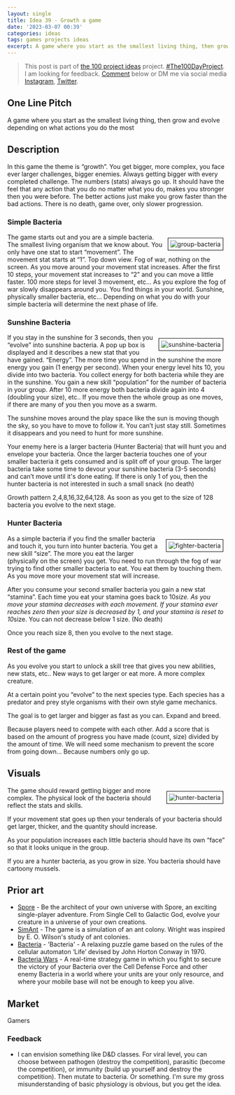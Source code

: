 ```yaml
---
layout: single
title: Idea 39 - Growth a game
date: '2023-03-07 00:39'
categories: ideas
tags: games projects ideas
excerpt: A game where you start as the smallest living thing, then grow and evolve depending on what actions you do the most
---
```


> This post is part of [the 100 project ideas](/projects/2023-100-ideas/) project. [#The100DayProject](https://www.the100dayproject.org/). I am looking for feedback. <a href='#utterances-comments'>Comment</a> below or DM me via social media <a href="https://instagram.com/funvill" rel="nofollow noopener noreferrer"><i class="fab fa-fw fa-instagram" aria-hidden="true"></i><span class="label">Instagram</span></a>, <a href="https://twitter.com/funvill" rel="nofollow noopener noreferrer"><i class="fab fa-fw fa-twitter" aria-hidden="true"></i><span class="label">Twitter</span></a>.

## One Line Pitch

A game where you start as the smallest living thing, then grow and evolve depending on what actions you do the most

## Description

In this game the theme is “growth”. You get bigger, more complex, you face ever larger challenges, bigger enemies. Always getting bigger with every completed challenge. The numbers (stats) always go up. It should have the feel that any action that you do no matter what you do, makes you stronger then you were before. The better actions just make you grow faster than the bad actions. There is no death, game over, only slower progression.

### Simple Bacteria

<img src="/public/uploads/2023/group-bacteria.png" alt="group-bacteria" style="float: right; margin: 10px; border: 1px solid black; padding: 5px"/>The game starts out and you are a simple bacteria. The smallest living organism that we know about. You only have one stat to start “movement”. The movement stat starts at “1”. Top down view. Fog of war, nothing on the screen. As you move around your movement stat increases. After the first 10 steps, your movement stat increases to “2” and you can move a little faster. 100 more steps for level 3 movement, etc… As you explore the fog of war slowly disappears around you. You find things in your world. Sunshine, physically smaller bacteria, etc… Depending on what you do with your simple bacteria will determine the next phase of life.

### Sunshine Bacteria

<img src="/public/uploads/2023/sunshine-bacteria.png" alt="sunshine-bacteria" style="float: right; margin: 10px; border: 1px solid black; padding: 5px"/>If you stay in the sunshine for 3 seconds, then you “evolve” into sunshine bacteria. A pop up box is displayed and it describes a new stat that you have gained. “Energy”. The more time you spend in the sunshine the more energy you gain (1 energy per second). When your energy level hits 10, you divide into two bacteria. You collect energy for both bacteria while they are in the sunshine. You gain a new skill “population” for the number of bacteria in your group. After 10 more energy both bacteria divide again into 4 (doubling your size), etc..  If you move then the whole group as one moves, if there are many of you then you move as a swarm.

The sunshine moves around the play space like the sun is moving though the sky, so you have to move to follow it. You can’t just stay still. Sometimes it disappears and you need to hunt for more sunshine.

Your enemy here is a larger bacteria (Hunter Bacteria) that will hunt you and envelope your bacteria. Once the larger bacteria touches one of your smaller bacteria it gets consumed and is split off of your group. The larger bacteria take some time to devour your sunshine bacteria (3-5 seconds) and can’t move until it's done eating. If there is only 1 of you, then the hunter bacteria is not interested in such a small snack (no death)

Growth pattern 2,4,8,16,32,64,128. As soon as you get to the size of 128 bacteria you evolve to the next stage.

### Hunter Bacteria

<img src="/public/uploads/2023/fighter-bacteria.png" alt="fighter-bacteria" style="float: right; margin: 10px; border: 1px solid black; padding: 5px"/>As a simple bacteria if you find the smaller bacteria and touch it, you turn into hunter bacteria. You get a new skill “size”. The more you eat the larger (physically on the screen) you get. You need to run through the fog of war trying to find other smaller bacteria to eat. You eat them by touching them. As you move more your movement stat will increase.

After you consume your second smaller bacteria you gain a new stat “stamina”. Each time you eat your stamina goes back to 10*size. As you move your stamina decreases with each movement. If your stamina ever reaches zero then your size is decreased by 1, and your stamina is reset to 10*size. You can not decrease below 1 size. (No death)

Once you reach size 8, then you evolve to the next stage.

### Rest of the game

As you evolve you start to unlock a skill tree that gives you new abilities, new stats, etc.. New ways to get larger or eat more. A more complex creature.

At a certain point you “evolve” to the next species type. Each species has a predator and prey style organisms with their own style game mechanics.

The goal is to get larger and bigger as fast as you can. Expand and breed.

Because players need to compete with each other. Add a score that is based on the amount of progress you have made (count, size) divided by the amount of time. We will need some mechanism to prevent the score from going down... Because numbers only go up.

## Visuals

<img src="/public/uploads/2023/hunter-bacteria.png" alt="hunter-bacteria" style="float: right; margin: 10px; border: 1px solid black; padding: 5px"/>The game should reward getting bigger and more complex. The physical look of the bacteria should reflect the stats and skills.

If your movement stat goes up then your tenderals of your bacteria should get larger, thicker, and the quantity should increase.

As your population increases each little bacteria should have its own “face” so that it looks unique in the group.

If you are a hunter bacteria, as you grow in size. You bacteria should have cartoony mussels.

## Prior art

- [Spore](https://store.steampowered.com/app/17390/SPORE/) - Be the architect of your own universe with Spore, an exciting single-player adventure. From Single Cell to Galactic God, evolve your creature in a universe of your own creations.
- [SimAnt](https://en.wikipedia.org/wiki/SimAnt) - The game is a simulation of an ant colony. Wright was inspired by E. O. Wilson's study of ant colonies.
- [Bacteria](https://store.steampowered.com/app/448470/Bacteria/) - 'Bacteria' - A relaxing puzzle game based on the rules of the cellular automaton ‘Life’ devised by John Horton Conway in 1970.
- [Bacteria Wars](https://store.steampowered.com/app/1707890/Bacteria_Wars/) - A real-time strategy game in which you fight to secure the victory of your Bacteria over the Cell Defense Force and other enemy Bacteria in a world where your units are your only resource, and where your mobile base will not be enough to keep you alive.

## Market

Gamers

### Feedback

- I can envision something like D&D classes.  For viral level, you can choose between pathogen (destroy the competition), parasitic (become the competition), or immunity (build up yourself and destroy the competition).  Then mutate to bacteria.  Or something.  I'm sure my gross misunderstanding of basic physiology is obvious, but you get the idea.
